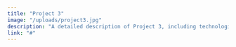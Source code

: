 ```yaml
---
title: "Project 3"
image: "/uploads/project3.jpg"
description: "A detailed description of Project 3, including technologies used and your role in the development process."
link: "#"
---
```

